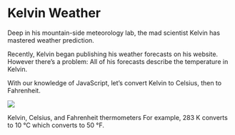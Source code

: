 # Kelvin Weather
Deep in his mountain-side meteorology lab, the mad scientist Kelvin has mastered weather prediction.

Recently, Kelvin began publishing his weather forecasts on his website. However there’s a problem: All of his forecasts describe the temperature in Kelvin.

With our knowledge of JavaScript, let’s convert Kelvin to Celsius, then to Fahrenheit.

<img src="https://content.codecademy.com/projects/introduction-to-javascript/learn-javascript-introduction/kelvin-weather/Kelvin%20Thermometers.svg" />

Kelvin, Celsius, and Fahrenheit thermometers
For example, 283 K converts to 10 °C which converts to 50 °F.
